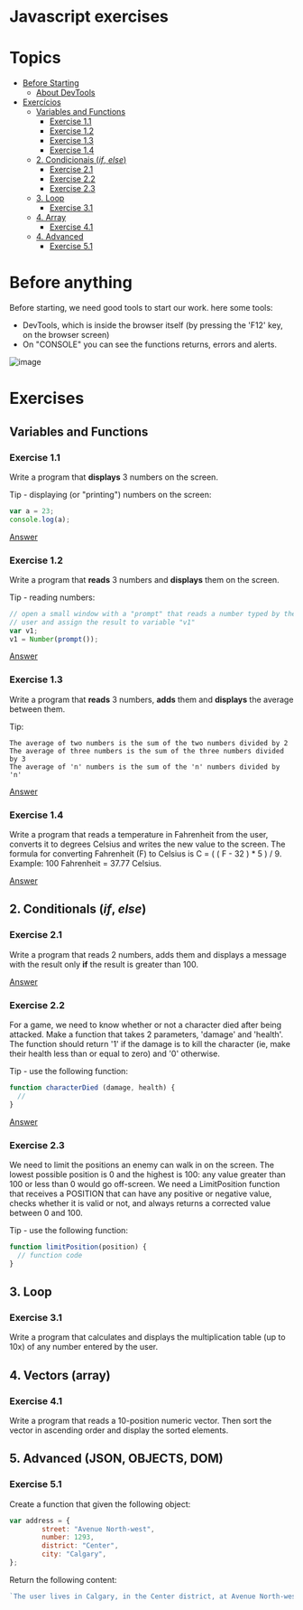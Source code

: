# Javascript exercises

# Topics

   * [Before Starting](#antes-de-qualquer-coisa)
      * [About DevTools](#Before-anything)
   * [Exercícios](#exercícios)
      * [Variables and Functions](#variáveis-e-funções)
         * [Exercise 1.1](#Exercise-11)
         * [Exercise 1.2](#Exercise-12)
         * [Exercise 1.3](#Exercise-13)
         * [Exercise 1.4](#Exercise-14)
      * [2. Condicionais (<em>if</em>, <em>else</em>)](#2-condicionais-if-else)
         * [Exercise 2.1](#Exercise-21)
         * [Exercise 2.2](#Exercise-22)
         * [Exercise 2.3](#Exercise-23)
      * [3. Loop](#3-loop)
         * [Exercise 3.1](#Exercise-31)
      * [4. Array](#4-vetores-array)
         * [Exercise 4.1](#Exercise-41)
      * [4. Advanced](#Advanced)
      	* [Exercise 5.1](#Exercise-51)

# Before anything

Before starting, we need good tools to start our work. here some tools:

 - DevTools, which is inside the browser itself (by pressing the 'F12' key, on the browser screen)
 - On "CONSOLE" you can see the functions returns, errors and alerts.
 
 ![image](https://user-images.githubusercontent.com/37451620/187316148-c1d26789-e4c1-46a7-bf95-e2022770e278.png)

# Exercises

## Variables and Functions

### Exercise 1.1

Write a program that **displays** 3 numbers on the screen.

Tip - displaying (or "printing") numbers on the screen:

```javascript
var a = 23;
console.log(a);
```
[Answer](https://codepen.io/bulletsentence/pen/poLMExp?editors=0012)

### Exercise 1.2

Write a program that **reads** 3 numbers and **displays** them on the screen.

Tip - reading numbers:
```javascript
// open a small window with a "prompt" that reads a number typed by the
// user and assign the result to variable "v1"
var v1;
v1 = Number(prompt());
```
[Answer](https://codepen.io/bulletsentence/pen/XWEvjwo?editors=0010)

### Exercise 1.3

Write a program that **reads** 3 numbers, **adds** them and **displays** the average between them.

Tip:
```
The average of two numbers is the sum of the two numbers divided by 2
The average of three numbers is the sum of the three numbers divided by 3
The average of 'n' numbers is the sum of the 'n' numbers divided by 'n'
```
[Answer](https://codepen.io/bulletsentence/pen/yLKmadE?editors=0010)

### Exercise 1.4

Write a program that reads a temperature in Fahrenheit from the user, converts it to degrees Celsius and writes the new value to the screen. The formula for converting Fahrenheit (F) to Celsius is C = ( ( F - 32 ) * 5 ) / 9. Example: 100 Fahrenheit = 37.77 Celsius.

[Answer](https://codepen.io/bulletsentence/pen/rNdXWBo?editors=0010)

## 2. Conditionals (_if_, _else_)

### Exercise 2.1

Write a program that reads 2 numbers, adds them and displays a message with the result only **if** the result is greater than 100.

[Answer](https://codepen.io/bulletsentence/pen/VwXomLv?editors=0010)

### Exercise 2.2

For a game, we need to know whether or not a character died after being attacked. Make a function that takes 2 parameters, 'damage' and 'health'. The function should return '1' if the damage is to kill the character (ie, make their health less than or equal to zero) and '0' otherwise.

Tip - use the following function:
```javascript
function characterDied (damage, health) {
  //
}
```

[Answer](https://codepen.io/bulletsentence/pen/JjLgbRj?editors=0010)

### Exercise 2.3

We need to limit the positions an enemy can walk in on the screen. The lowest possible position is 0 and the highest is 100: any value greater than 100 or less than 0 would go off-screen. We need a LimitPosition function that receives a POSITION that can have any positive or negative value, checks whether it is valid or not, and always returns a corrected value between 0 and 100.

Tip - use the following function:
```javascript
function limitPosition(position) {
  // function code
}
```

## 3. Loop

### Exercise 3.1

Write a program that calculates and displays the multiplication table (up to 10x) of any number entered by the user.

## 4. Vectors (array)

### Exercise 4.1
Write a program that reads a 10-position numeric vector. Then sort the vector in ascending order and display the sorted elements.

## 5. Advanced (JSON, OBJECTS, DOM)

### Exercise 5.1
Create a function that given the following object:

```javascript
var address = {
		street: "Avenue North-west",
		number: 1293,
		district: "Center",
		city: "Calgary",
};
```
Return the following content:

```javascript
`The user lives in Calgary, in the Center district, at Avenue North-west, number 1293.`

```
